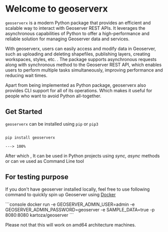 # Welcome to geoserverx 

`geoserverx` is a modern Python package that provides an efficient and scalable way to interact with Geoserver REST APIs. It leverages the asynchronous capabilities of Python to offer a high-performance and reliable solution for managing Geoserver data and services.

With geoserverx, users can easily access and modify data in Geoserver, such as uploading and deleting shapefiles, publishing layers, creating workspaces, styles, etc. . The package supports asynchronous requests along with synchronous method to the Geoserver REST API, which enables users to perform multiple tasks simultaneously, improving performance and reducing wait times.

Apart from being implemented as Python package, geoserverx also provides CLI support for all of its operations. Which makes it useful for people who want to avoid Python all-together. 


## Get Started

`geoserverx` can be installed using `pip` or `pip3`

<div class="termy">

```console

pip install geoserverx

---> 100%
```
</div>

After which , It can be used in Python projects using <i>sync, async</i> methods or can ve used as Command Line tool

## For testing purpose
If you don't have geoserver installed locally, feel free to use following command to quickly spin up Geoserver using [Docker](https://www.docker.com/)

<div class="termy">
```console
docker run -e GEOSERVER_ADMIN_USER=admin -e GEOSERVER_ADMIN_PASSWORD=geoserver -e SAMPLE_DATA=true -p 8080:8080 kartoza/geoserver
```
</div>

Please not that this will work on amd64 architecture machines.